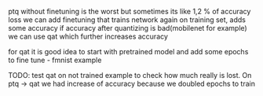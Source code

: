 ptq without finetuning is the worst but sometimes its like 1,2 % of accuracy loss
we can add finetuning that trains network again on training set, adds some accuracy
if accuracy after quantizing is bad(mobilenet for example) we can use qat which further increases accuracy

for qat it is good idea to start with pretrained model and add some epochs to fine tune - fmnist example

TODO: test qat on not trained example to check how much really is lost. On ptq -> qat we had increase
of accuracy because we doubled epochs to train